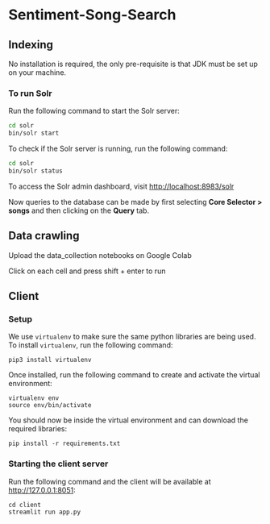 # Sentiment-Song-Search

## Indexing

No installation is required, the only pre-requisite is that JDK must be set up on your machine.

### To run Solr

Run the following command to start the Solr server:

```bash
cd solr
bin/solr start
```

To check if the Solr server is running, run the following command:

```bash
cd solr
bin/solr status
```

To access the Solr admin dashboard, visit [http://localhost:8983/solr](http://localhost:8983/solr)

Now queries to the database can be made by first selecting **Core Selector > songs** and then clicking on the **Query** tab.

## Data crawling

Upload the data_collection notebooks on Google Colab

Click on each cell and press shift + enter to run

## Client

### Setup

We use `virtualenv` to make sure the same python libraries are being used. To install `virtualenv`, run the following command:

```shell
pip3 install virtualenv
```

Once installed, run the following command to create and activate the virtual environment:

```shell
virtualenv env
source env/bin/activate
```

You should now be inside the virtual environment and can download the required libraries:

```shell
pip install -r requirements.txt
```

### Starting the client server

Run the following command and the client will be available at http://127.0.0.1:8051:

```shell
cd client
streamlit run app.py
```

